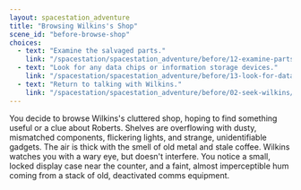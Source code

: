 ```yaml
---
layout: spacestation_adventure
title: "Browsing Wilkins's Shop"
scene_id: "before-browse-shop"
choices:
  - text: "Examine the salvaged parts."
    link: "/spacestation/spacestation_adventure/before/12-examine-parts/"
  - text: "Look for any data chips or information storage devices."
    link: "/spacestation/spacestation_adventure/before/13-look-for-data/"
  - text: "Return to talking with Wilkins."
    link: "/spacestation/spacestation_adventure/before/02-seek-wilkins/"
---
```


You decide to browse Wilkins's cluttered shop, hoping to find something useful or a clue about Roberts. Shelves are overflowing with dusty, mismatched components, flickering lights, and strange, unidentifiable gadgets. The air is thick with the smell of old metal and stale coffee. Wilkins watches you with a wary eye, but doesn't interfere. You notice a small, locked display case near the counter, and a faint, almost imperceptible hum coming from a stack of old, deactivated comms equipment.
